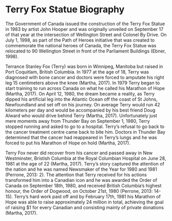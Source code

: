 # Terry Fox Statue Biography

The Government of Canada issued the construction of the Terry Fox Statue in 1983 by artist John Hooper and was originally unveiled on September 17 of that year at the intersection of Wellington Street and Colonel By Drive. On July 1, 1998, as part of the Path of Heroes initiative that was created to commemorate the national heroes of Canada, the Terry Fox Statue was relocated to 90 Wellington Street in front of the Parliament Buildings (Ebner, 1998).

Terrance Stanley Fox (Terry) was born in Winnipeg, Manitoba but raised in Port Coquitlam, British Columbia. In 1977 at the age of 18, Terry was diagnosed with bone cancer and doctors were forced to amputate his right leg 15 centimeters above the knee (Martha, 2017). In 1979 Terry began to start training to run across Canada on what he called his Marathon of Hope (Martha, 2017). On April 12, 1980, the dream became a reality, as Terry dipped his artificial leg into the Atlantic Ocean off the coast of St Johns, Newfoundland and set off on his journey. On average Terry would run 42 kilometers per day and would be accompanied by his best friend Doug Alward who would drive behind Terry (Martha, 2017). Unfortunately just mere moments away from Thunder Bay on September 1, 1980, Terry stopped running and asked to go to a hospital. Terry’s refusal to go back to the cancer treatment centre came back to bite him. Doctors in Thunder Bay determined that the cancer had reappeared in Terry’s lungs and he was forced to put his Marathon of Hope on hold (Martha, 2017).

Terry Fox never did recover from his cancer and passed away in New Westminster, Bristish Columbia at the Royal Columbian Hospital on June 28, 1981 at the age of 22 (Martha, 2017). Terry’s story captured the attention of the nation and he was named Newsmaker of the Year for 1980 and 1981 (Perrone, 2013: 2). The attention that Terry received for his actions transformed him into a Canadian icon and he was awarded the Order of Canada on September 18th, 1980, and received British Columbia’s highest honour, the Order of Dogwood, on October 21st, 1980 (Perrone, 2013: 14-15). Terry’s hard work paid off and by February 17th, 1981 his Marathon of Hope was able to raise approximately 24 million in total, achieving the goal of raising $1 for every Canadian and consisting mainly of private donations (Martha, 2017).
